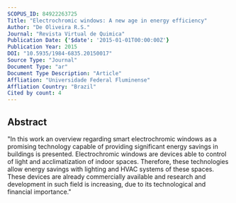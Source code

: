 ```yaml
---
SCOPUS_ID: 84922263725
Title: "Electrochromic windows: A new age in energy efficiency"
Author: "De Oliveira R.S."
Journal: "Revista Virtual de Quimica"
Publication Date: {'$date': '2015-01-01T00:00:00Z'}
Publication Year: 2015
DOI: "10.5935/1984-6835.20150017"
Source Type: "Journal"
Document Type: "ar"
Document Type Description: "Article"
Affliation: "Universidade Federal Fluminense"
Affliation Country: "Brazil"
Cited by count: 4
---
```


## Abstract
"In this work an overview regarding smart electrochromic windows as a promising technology capable of providing significant energy savings in buildings is presented. Electrochromic windows are devices able to control of light and acclimatization of indoor spaces. Therefore, these technologies allow energy savings with lighting and HVAC systems of these spaces. These devices are already commercially available and research and development in such field is increasing, due to its technological and financial importance."
